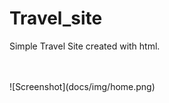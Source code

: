 # Travel_site
Simple Travel Site created with html.



</br>
</br>
![Screenshot](docs/img/home.png)</br>
